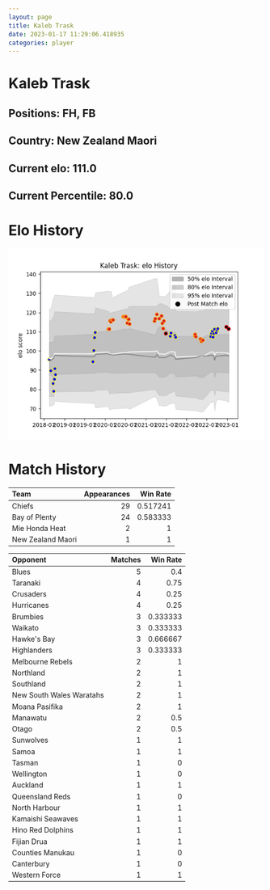 ```yaml
---  
layout: page  
title: Kaleb Trask  
date: 2023-01-17 11:29:06.418935  
categories: player  
---
```

# Kaleb Trask

## Positions: FH, FB

## Country: New Zealand Maori

## Current elo: 111.0

## Current Percentile: 80.0

# Elo History


![elo history](history_KalebTrask.png)
# Match History


| Team              |   Appearances |   Win Rate |
|:------------------|--------------:|-----------:|
| Chiefs            |            29 |   0.517241 |
| Bay of Plenty     |            24 |   0.583333 |
| Mie Honda Heat    |             2 |   1        |
| New Zealand Maori |             1 |   1        |

| Opponent                 |   Matches |   Win Rate |
|:-------------------------|----------:|-----------:|
| Blues                    |         5 |   0.4      |
| Taranaki                 |         4 |   0.75     |
| Crusaders                |         4 |   0.25     |
| Hurricanes               |         4 |   0.25     |
| Brumbies                 |         3 |   0.333333 |
| Waikato                  |         3 |   0.333333 |
| Hawke's Bay              |         3 |   0.666667 |
| Highlanders              |         3 |   0.333333 |
| Melbourne Rebels         |         2 |   1        |
| Northland                |         2 |   1        |
| Southland                |         2 |   1        |
| New South Wales Waratahs |         2 |   1        |
| Moana Pasifika           |         2 |   1        |
| Manawatu                 |         2 |   0.5      |
| Otago                    |         2 |   0.5      |
| Sunwolves                |         1 |   1        |
| Samoa                    |         1 |   1        |
| Tasman                   |         1 |   0        |
| Wellington               |         1 |   0        |
| Auckland                 |         1 |   1        |
| Queensland Reds          |         1 |   0        |
| North Harbour            |         1 |   1        |
| Kamaishi Seawaves        |         1 |   1        |
| Hino Red Dolphins        |         1 |   1        |
| Fijian Drua              |         1 |   1        |
| Counties Manukau         |         1 |   0        |
| Canterbury               |         1 |   0        |
| Western Force            |         1 |   1        |